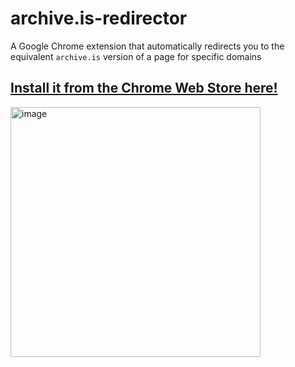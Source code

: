 # archive.is-redirector
A Google Chrome extension that automatically redirects you to the equivalent `archive.is` version of a page for specific domains

## [Install it from the Chrome Web Store here!](https://chromewebstore.google.com/detail/archiveis-redirector/njlgpnfapegcgjgjjkjccldjkpghaago?authuser=0&hl=en)

<img width="400" alt="image" src="https://github.com/user-attachments/assets/2df1615d-ec6b-43f0-b75c-712c97d7ad9b" />


